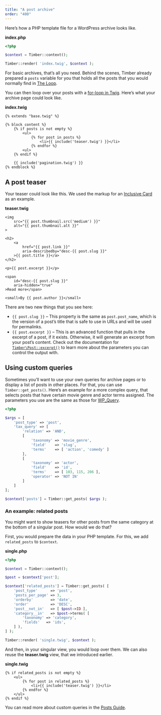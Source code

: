 ```yaml
---
title: "A post archive"
order: "400"
---
```


Here’s how a PHP template file for a WordPress archive looks like.

**index.php**

```php
<?php

$context = Timber::context();

Timber::render( 'index.twig', $context );
```

For basic archives, that’s all you need. Behind the scenes, Timber already prepared a `posts` variable for you that holds all the posts that you would normally find in [The Loop](https://developer.wordpress.org/themes/basics/the-loop/).

You can then loop over your posts with a [for-loop in Twig](https://twig.symfony.com/doc/tags/for.html). Here’s what your archive page could look like.

**index.twig**

```twig
{% extends "base.twig" %}

{% block content %}
    {% if posts is not empty %}
        <ul>
            {% for post in posts %}
                <li>{{ include('teaser.twig') }}</li>
            {% endfor %}
        <ul>
    {% endif %}

	{{ include('pagination.twig') }}
{% endblock %}
```

## A post teaser

Your teaser could look like this. We used the markup for an [Inclusive Card](https://inclusive-components.design/cards/) as an example.

**teaser.twig**

```twig
<img
    src="{{ post.thumbnail.src('medium') }}"
    alt="{{ post.thumbnail.alt }}"
>

<h2>
    <a
        href="{{ post.link }}"
        aria-describedby="desc-{{ post.slug }}"
    >{{ post.title }}</a>
</h2>

<p>{{ post.excerpt }}</p>

<span
    id="desc-{{ post.slug }}"
    aria-hidden="true"
>Read more</span>

<small>By {{ post.author }}</small>
```

There are two new things that you see here:

- `{{ post.slug }}` – This property is the same as `post.post_name`, which is the version of a post’s title that is safe to use in URLs and will be used for permalinks.
- `{{ post.excerpt }}` – This is an advanced function that pulls in the excerpt of a post, if it exists. Otherwise, it will generate an excerpt from your post’s content. Check out the documentation for [`Timber\Post::excerpt()`](https://timber.github.io/docs/reference/v2/timber-post/#excerpt) to learn more about the parameters you can control the output with.

## Using custom queries

Sometimes you’ll want to use your own queries for archive pages or to display a list of posts in other places. For that, you can use `Timber::get_posts()`. Here’s an example for a more complex query, that selects posts that have certain movie genre and actor terms assigned. The parameters you use are the same as those for [WP_Query](https://developer.wordpress.org/reference/classes/wp_query/).

```php
<?php

$args = [
    'post_type' => 'post',
    'tax_query' => [
        'relation' => 'AND',
        [
            'taxonomy' => 'movie_genre',
            'field'    => 'slug',
            'terms'    => [ 'action', 'comedy' ]
        ],
        [
            'taxonomy' => 'actor',
            'field'    => 'id',
            'terms'    => [ 103, 115, 206 ],
            'operator' => 'NOT IN'
        ]
    ]
];

$context['posts'] = Timber::get_posts( $args );
```

### An example: related posts

You might want to show teasers for other posts from the same category at the bottom of a singular post. How would we do that?

First, you would prepare the data in your PHP template. For this, we add `related_posts` to `$context`.

**single.php**

```php
<?php

$context = Timber::context();

$post = $context['post'];

$context['related_posts'] = Timber::get_posts( [
	'post_type'      => 'post',
    'posts_per_page' => 3,
    'orderby'        => 'date',
    'order'          => 'DESC',
    'post__not_in'   => [ $post->ID ],
    'category__in'   => $post->terms( [
        'taxonomy' => 'category',
        'fields'   => 'ids',
    ] ),
] );

Timber::render( 'single.twig', $context );
```

And then, in your singular view, you would loop over them. We can also reuse the **teaser.twig** view, that we introduced earlier.

**single.twig**

```twig
{% if related_posts is not empty %}
    <ul>
        {% for post in related_posts %}
            <li>{{ include('teaser.twig') }}</li>
        {% endfor %}
    </ul>
{% endif %}
```

You can read more about custom queries in the [Posts Guide](https://timber.github.io/docs/v2/guides/posts/#querying-posts).
